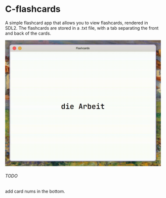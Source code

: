 # C-flashcards

A simple flashcard app that allows you to view flashcards, rendered in SDL2. The flashcards are stored in a .txt file, with a tab separating the front and back of the cards.

![Preview err](preview.gif "Preview" )

###### TODO
add card nums in the bottom.